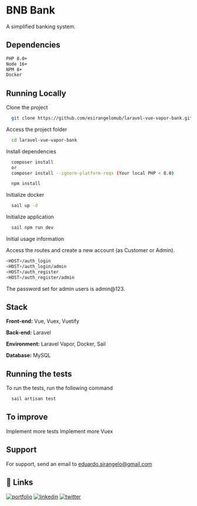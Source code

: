 
# BNB Bank

A simplified banking system.

## Dependencies

```bash
PHP 8.0+
Node 16+
NPM 8+
Docker
```

## Running Locally

Clone the project

```bash
  git clone https://github.com/esirangelomub/laravel-vue-vapor-bank.git
```

Access the project folder

```bash
  cd laravel-vue-vapor-bank
```

Install dependencies

```bash
  composer install
  or
  composer install --ignore-platform-reqs (Your local PHP < 8.0)
```

```bash
  npm install
```

Initialize docker

```bash
  sail up -d
```

Initialize application

```bash
  sail npm run dev
```

Initial usage information

Access the routes and create a new account (as Customer or Admin).

```bash
<HOST>/auth_login
<HOST>/auth_login/admin
<HOST>/auth_register
<HOST>/auth_register/admin
```

The password set for admin users is admin@123.


## Stack

**Front-end:** Vue, Vuex, Vuetify

**Back-end:** Laravel

**Environment:** Laravel Vapor, Docker, Sail

**Database:** MySQL


## Running the tests

To run the tests, run the following command

```bash
  sail artisan test
```


## To improve

Implement more tests
Implement more Vuex


## Support

For support, send an email to eduardo.sirangelo@gmail.com


## 🔗 Links
[![portfolio](https://img.shields.io/badge/my_portfolio-000?style=for-the-badge&logo=ko-fi&logoColor=white)](https://github.com/esirangelomub)
[![linkedin](https://img.shields.io/badge/linkedin-0A66C2?style=for-the-badge&logo=linkedin&logoColor=white)](https://www.linkedin.com/in/eduardosirangelo/?locale=en_US)
[![twitter](https://img.shields.io/badge/twitter-1DA1F2?style=for-the-badge&logo=twitter&logoColor=white)](https://twitter.com/esirangelo)


